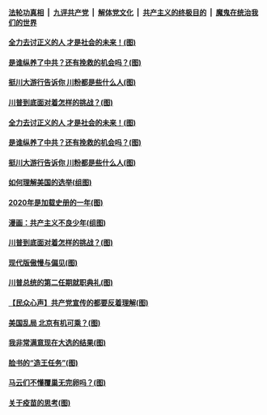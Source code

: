 

####  [法轮功真相](../../../../basic/blob/master/README.md?t=11172031) &nbsp;|&nbsp; [九评共产党](../../../../9ping.md/blob/master/README.md?t=11172031) &nbsp;|&nbsp; [解体党文化](../../../../jtdwh.md/blob/master/README.md?t=11172031)  &nbsp;|&nbsp; [共产主义的终极目的](../../../../gczydzjmd.md/blob/master/README.md?t=11172031) &nbsp;|&nbsp; [魔鬼在统治我们的世界](../../../../mgztzwmdsj.md/blob/master/README.md?t=11172031) 

#### [全力去讨正义的人 才是社会的未来！(图)](../pages/p4/952792.md?t=11172031) 

#### [是谁纵养了中共？还有挽救的机会吗？(图)](../pages/p4/952789.md?t=11172031) 

#### [挺川大游行告诉你 川粉都是些什么人(图)](../pages/p4/952793.md?t=11172031) 



#### [川普到底面对着怎样的挑战？(图)](../pages/p4/952690.md?t=11172031) 


#### [全力去讨正义的人 才是社会的未来！(图)](../pages/p4/952792.md?t=11172031) 

#### [是谁纵养了中共？还有挽救的机会吗？(图)](../pages/p4/952789.md?t=11172031) 

#### [挺川大游行告诉你 川粉都是些什么人(图)](../pages/p4/952793.md?t=11172031) 

#### [如何理解美国的选举(组图)](../pages/p4/952790.md?t=11172031) 

#### [2020年是加载史册的一年(图)](../pages/p4/952783.md?t=11172031) 

#### [漫画：共产主义不良少年(组图)](../pages/p4/952780.md?t=11172031) 




#### [川普到底面对着怎样的挑战？(图)](../pages/p4/952690.md?t=11172031) 

#### [现代版傲慢与偏见(图)](../pages/p4/952689.md?t=11172031) 

#### [川普总统的第二任期就职典礼(图)](../pages/p4/952650.md?t=11172031) 


#### [【民众心声】共产党宣传的都要反着理解(图)](../pages/p4/952533.md?t=11172031) 

#### [美国乱局 北京有机可乘？(图)](../pages/p4/952578.md?t=11172031) 

#### [我非常满意现在大选的结果(图)](../pages/p4/952572.md?t=11172031) 

#### [脸书的“造王任务”(图)](../pages/p4/952614.md?t=11172031) 

#### [马云们不懂覆巢无完卵吗？(图)](../pages/p4/952612.md?t=11172031) 

#### [关于疫苗的思考(图)](../pages/p4/952473.md?t=11172031) 

